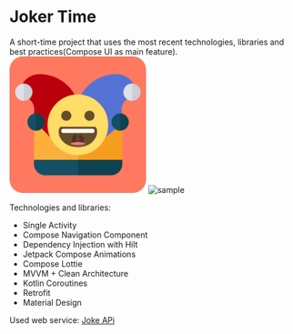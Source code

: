 # Joker Time

A short-time project that uses the most recent technologies, libraries and best practices(Compose UI as main feature).
<img src="app/src/main/res/mipmap-hdpi/ic_launcher.png" alt="drawing" width="240"/>
![sample](gif.gif)

Technologies and libraries:
- Single Activity
- Compose Navigation Component
- Dependency Injection with Hilt
- Jetpack Compose Animations
- Compose Lottie
- MVVM + Clean Architecture
- Kotlin Coroutines
- Retrofit
- Material Design

Used web service: [Joke APi](https://sv443.net/jokeapi/v2)
